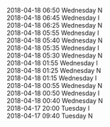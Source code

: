 2018-04-18 06:50 Wednesday  N  
2018-04-18 06:45 Wednesday  I  
2018-04-18 06:25 Wednesday  N  
2018-04-18 05:55 Wednesday  I  
2018-04-18 05:40 Wednesday  N  
2018-04-18 05:35 Wednesday  I  
2018-04-18 05:30 Wednesday  N  
2018-04-18 01:55 Wednesday  I  
2018-04-18 01:25 Wednesday  N  
2018-04-18 01:15 Wednesday  I  
2018-04-18 00:55 Wednesday  N  
2018-04-18 00:50 Wednesday  I  
2018-04-18 00:40 Wednesday  N  
2018-04-17 20:00 Tuesday  I  
2018-04-17 09:40 Tuesday  N  
